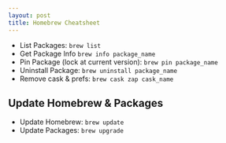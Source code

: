 ```yaml
---
layout: post
title: Homebrew Cheatsheet
---
```


- List Packages: `brew list`
- Get Package Info `brew info package_name`
- Pin Package (lock at current version): `brew pin package_name`
- Uninstall Package: `brew uninstall package_name`
- Remove cask & prefs: `brew cask zap cask_name`

## Update Homebrew & Packages

- Update Homebrew: `brew update`
- Update Packages: `brew upgrade`

